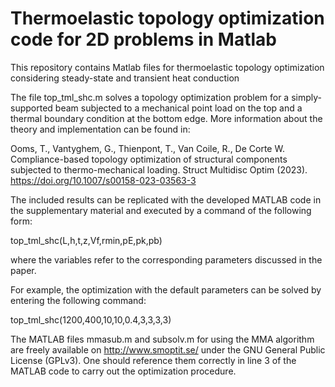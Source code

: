 # Thermoelastic topology optimization code for 2D problems in Matlab
This repository contains Matlab files for thermoelastic topology optimization considering steady-state and transient heat conduction


The file top_tml_shc.m solves a topology optimization problem for a simply-supported beam subjected to a mechanical point load on the top and a thermal boundary condition at the bottom edge. More information about the theory and implementation can be found in:

Ooms, T., Vantyghem, G., Thienpont, T., Van Coile, R., De Corte W. Compliance-based topology optimization of structural components subjected to thermo-mechanical loading. Struct Multidisc Optim (2023). https://doi.org/10.1007/s00158-023-03563-3

The included results can be replicated with the developed MATLAB code in the supplementary material and executed by a command of the following form:

top_tml_shc(L,h,t,z,Vf,rmin,pE,pk,pb)

where the variables refer to the corresponding parameters discussed in the paper. 

For example, the optimization with the default parameters can be solved by entering the following command:

top_tml_shc(1200,400,10,10,0.4,3,3,3,3)


The MATLAB files mmasub.m and subsolv.m for using the MMA algorithm are freely available on http://www.smoptit.se/ under the GNU General Public License (GPLv3). One should reference them correctly in line 3 of the MATLAB code to carry out the optimization procedure.

